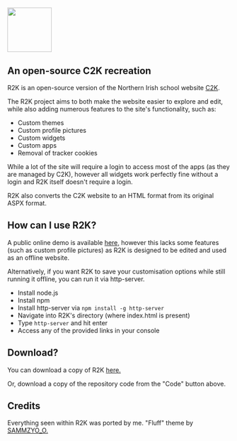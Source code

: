 # <img src="https://user-images.githubusercontent.com/126778577/230227567-2bf90e42-f0fd-4b55-8d13-6089548e6f0a.png" width="100">
## An open-source C2K recreation

R2K is an open-source version of the Northern Irish school website [C2K](https://www.c2kschools.net). 

The R2K project aims to both make the website easier to explore and edit, while also adding numerous features to the site's functionality, such as:

- Custom themes
- Custom profile pictures
- Custom widgets
- Custom apps
- Removal of tracker cookies

While a lot of the site will require a login to access most of the apps (as they are managed by C2K), however all widgets work perfectly fine without a login and R2K itself doesn't require a login.

R2K also converts the C2K website to an HTML format from its original ASPX format.

## How can I use R2K?
A public online demo is available [here,](https://vlri4.github.io/WebsiteProject/r2k.html) however this lacks some features (such as custom profile pictures) as R2K is designed to be edited and used as an offline website.

Alternatively, if you want R2K to save your customisation options while still running it offline, you can run it via http-server.
- Install node.js
- Install npm
- Install http-server via `npm install -g http-server`
- Navigate into R2K's directory (where index.html is present)
- Type `http-server` and hit enter
- Access any of the provided links in your console

## Download?
You can download a copy of R2K [here.](https://github.com/vlri4/R2K/releases)

Or, download a copy of the repository code from the "Code" button above.

## Credits
Everything seen within R2K was ported by me. "Fluff" theme by [SAMMZYO_O.](https://sammzy404.newgrounds.com/)
